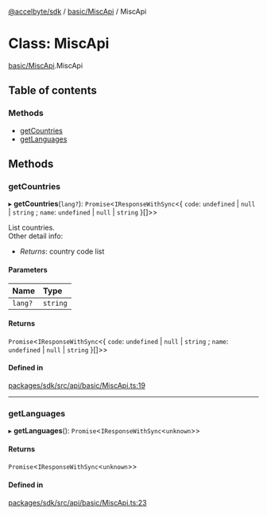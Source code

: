 [@accelbyte/sdk](../README.md) / [basic/MiscApi](../modules/basic_MiscApi.md) / MiscApi

# Class: MiscApi

[basic/MiscApi](../modules/basic_MiscApi.md).MiscApi

## Table of contents

### Methods

- [getCountries](basic_MiscApi.MiscApi.md#getcountries)
- [getLanguages](basic_MiscApi.MiscApi.md#getlanguages)

## Methods

### getCountries

▸ **getCountries**(`lang?`): `Promise`<`IResponseWithSync`<{ `code`: `undefined` \| ``null`` \| `string` ; `name`: `undefined` \| ``null`` \| `string`  }[]\>\>

List countries.<br>Other detail info: <ul><li><i>Returns</i>: country code list</li></ul>

#### Parameters

| Name | Type |
| :------ | :------ |
| `lang?` | `string` |

#### Returns

`Promise`<`IResponseWithSync`<{ `code`: `undefined` \| ``null`` \| `string` ; `name`: `undefined` \| ``null`` \| `string`  }[]\>\>

#### Defined in

[packages/sdk/src/api/basic/MiscApi.ts:19](https://github.com/AccelByte/accelbyte-web-sdk/blob/3b81b16/packages/sdk/src/api/basic/MiscApi.ts#L19)

___

### getLanguages

▸ **getLanguages**(): `Promise`<`IResponseWithSync`<`unknown`\>\>

#### Returns

`Promise`<`IResponseWithSync`<`unknown`\>\>

#### Defined in

[packages/sdk/src/api/basic/MiscApi.ts:23](https://github.com/AccelByte/accelbyte-web-sdk/blob/3b81b16/packages/sdk/src/api/basic/MiscApi.ts#L23)
